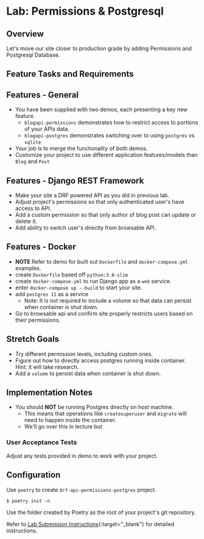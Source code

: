 # Lab: Permissions & Postgresql

## Overview

Let's move our site closer to production grade by adding Permissions and Postgresql Database.

## Feature Tasks and Requirements

## Features - General

- You have been supplied with two demos, each presenting a key new feature.
	- `blogapi-permissions` demonstrates how to restrict access to portions of your APIs data.
	- `blogapi-postgres` demonstrates switching over to using `postgres` vs `sqlite`
- Your job is to merge the functionality of both demos.
- Customize your project to use different application features/models than `Blog` and `Post` 

## Features - Django REST Framework

- Make your site a DRF powered API as you did in previous lab.
- Adjust project's permissions so that only authenticated user's have access to API.
- Add a custom permission so that only author of blog post can update or delete it.
- Add ability to switch user's directly from browsable API.


## Features - Docker

- **NOTE** Refer to demo for built out `Dockerfile` and `docker-compose.yml` examples.
- create `Dockerfile` based off `python:3.8-slim`
- create `docker-compose.yml` to run Django app as a `web` service.
- enter `docker-compose up --build` to start your site.
- add `postgres 11` as a service
  - Note: It is not required to include a volume so that data can persist when container is shut down.
- Go to browsable api and confirm site properly restricts users based on their permissions.

## Stretch Goals

- Try different permission levels, including custom ones.
- Figure out how to directly access postgres running inside container. Hint: it will take research.
- Add a `volume` to persist data when container is shut down.

## Implementation Notes

- You should **NOT** be running Postgres directly on host machine.
	- This means that operations like `createsuperuser` and `migrate` will need to happen inside the container.
	- We'll go over this in lecture but  

### User Acceptance Tests

Adjust any tests provided in demo to work with your project.

## Configuration

Use `poetry` to create `drf-api-permissions-postgres` project.

```console
$ poetry init -n
```

Use the folder created by Poetry as the root of your project's git repository.

Refer to [Lab Submission Instructions](../../../reference/submission-instructions/labs/){:target="_blank"} for detailed instructions.
